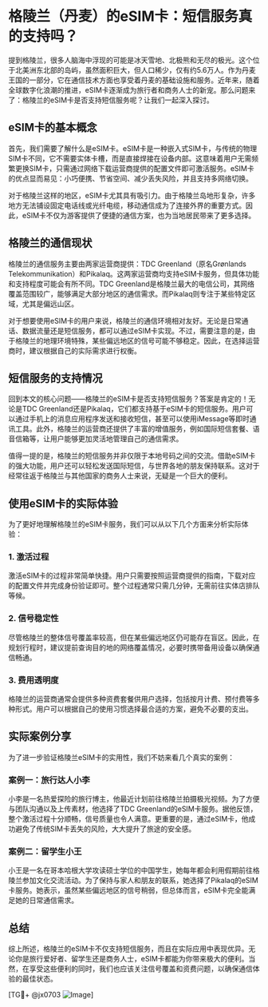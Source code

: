 # 格陵兰（丹麦）的eSIM卡：短信服务真的支持吗？

提到格陵兰，很多人脑海中浮现的可能是冰天雪地、北极熊和无尽的极光。这个位于北美洲东北部的岛屿，虽然面积巨大，但人口稀少，仅有约5.6万人。作为丹麦王国的一部分，它在通信技术方面也享受着丹麦的基础设施和服务。近年来，随着全球数字化浪潮的推进，eSIM卡逐渐成为旅行者和商务人士的新宠。那么问题来了：格陵兰的eSIM卡是否支持短信服务呢？让我们一起深入探讨。

## eSIM卡的基本概念

首先，我们需要了解什么是eSIM卡。eSIM卡是一种嵌入式SIM卡，与传统的物理SIM卡不同，它不需要实体卡槽，而是直接焊接在设备内部。这意味着用户无需频繁更换SIM卡，只需通过网络下载运营商提供的配置文件即可激活服务。eSIM卡的优点显而易见：小巧便携、节省空间、减少丢失风险，并且支持多网络切换。

对于格陵兰这样的地区，eSIM卡尤其具有吸引力。由于格陵兰岛地形复杂，许多地方无法铺设固定电话线或光纤电缆，移动通信成为了连接外界的重要方式。因此，eSIM卡不仅为游客提供了便捷的通信方案，也为当地居民带来了更多选择。

## 格陵兰的通信现状

格陵兰的通信服务主要由两家运营商提供：TDC Greenland（原名Grønlands Telekommunikation）和Pikalaq。这两家运营商均支持eSIM卡服务，但具体功能和支持程度可能会有所不同。TDC Greenland是格陵兰最大的电信公司，其网络覆盖范围较广，能够满足大部分地区的通信需求。而Pikalaq则专注于某些特定区域，尤其是偏远山区。

对于想要使用eSIM卡的用户来说，格陵兰的通信环境相对友好。无论是日常通话、数据流量还是短信服务，都可以通过eSIM卡实现。不过，需要注意的是，由于格陵兰的地理环境特殊，某些偏远地区的信号可能不够稳定。因此，在选择运营商时，建议根据自己的实际需求进行权衡。

## 短信服务的支持情况

回到本文的核心问题——格陵兰的eSIM卡是否支持短信服务？答案是肯定的！无论是TDC Greenland还是Pikalaq，它们都支持基于eSIM卡的短信服务。用户可以通过手机上的消息应用程序发送和接收短信，甚至可以使用iMessage等即时通讯工具。此外，格陵兰的运营商还提供了丰富的增值服务，例如国际短信套餐、语音信箱等，让用户能够更加灵活地管理自己的通信需求。

值得一提的是，格陵兰的短信服务并非仅限于本地号码之间的交流。借助eSIM卡的强大功能，用户还可以轻松发送国际短信，与世界各地的朋友保持联系。这对于经常往返于格陵兰与其他国家的商务人士来说，无疑是一个巨大的便利。

## 使用eSIM卡的实际体验

为了更好地理解格陵兰的eSIM卡服务，我们可以从以下几个方面来分析实际体验：

### 1. **激活过程**
激活eSIM卡的过程非常简单快捷。用户只需要按照运营商提供的指南，下载对应的配置文件并完成身份验证即可。整个过程通常只需几分钟，无需前往实体店排队等候。

### 2. **信号稳定性**
尽管格陵兰的整体信号覆盖率较高，但在某些偏远地区仍可能存在盲区。因此，在规划行程时，建议提前查询目的地的网络覆盖情况，必要时携带备用设备以确保通信畅通。

### 3. **费用透明度**
格陵兰的运营商通常会提供多种资费套餐供用户选择，包括按月计费、预付费等多种形式。用户可以根据自己的使用习惯选择最合适的方案，避免不必要的支出。

## 实际案例分享

为了进一步验证格陵兰eSIM卡的实用性，我们不妨来看几个真实的案例：

### 案例一：旅行达人小李
小李是一名热爱探险的旅行博主，他最近计划前往格陵兰拍摄极光视频。为了方便与团队沟通以及上传素材，他选择了TDC Greenland的eSIM卡服务。据他反馈，整个激活过程十分顺畅，信号质量也令人满意。更重要的是，通过eSIM卡，他成功避免了传统SIM卡丢失的风险，大大提升了旅途的安全感。

### 案例二：留学生小王
小王是一名在哥本哈根大学攻读硕士学位的中国学生，她每年都会利用假期前往格陵兰参加文化交流活动。为了保持与家人和朋友的联系，她选择了Pikalaq的eSIM卡服务。她表示，虽然某些偏远地区的信号稍弱，但总体而言，eSIM卡完全能满足她的日常通信需求。

## 总结

综上所述，格陵兰的eSIM卡不仅支持短信服务，而且在实际应用中表现优异。无论你是旅行爱好者、留学生还是商务人士，eSIM卡都能为你带来极大的便利。当然，在享受这些便利的同时，我们也应该关注信号覆盖和资费问题，以确保通信体验的最佳状态。

[TG💪+ @jx0703 ![Image](https://github.com/user-attachments/assets/dbca1d08-cadb-493c-b0ec-ad6f7a83f270)]